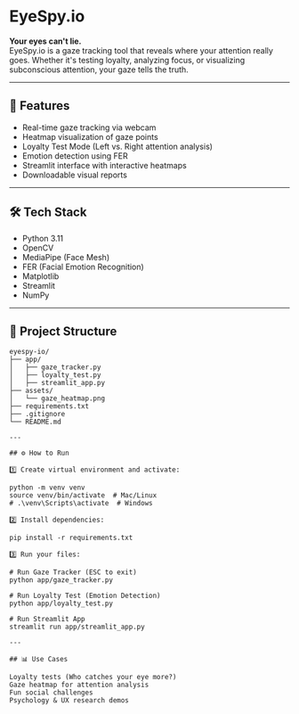 # EyeSpy.io 

**Your eyes can't lie.**  
EyeSpy.io is a gaze tracking tool that reveals where your attention really goes. Whether it's testing loyalty, analyzing focus, or visualizing subconscious attention, your gaze tells the truth.

---

## 🚀 Features
- Real-time gaze tracking via webcam
- Heatmap visualization of gaze points
- Loyalty Test Mode (Left vs. Right attention analysis)
- Emotion detection using FER
- Streamlit interface with interactive heatmaps
- Downloadable visual reports

---

## 🛠️ Tech Stack
- Python 3.11
- OpenCV
- MediaPipe (Face Mesh)
- FER (Facial Emotion Recognition)
- Matplotlib
- Streamlit
- NumPy

---

## 📂 Project Structure
```plaintext
eyespy-io/
├── app/
│   ├── gaze_tracker.py
│   ├── loyalty_test.py
│   ├── streamlit_app.py
├── assets/
│   └── gaze_heatmap.png
├── requirements.txt
├── .gitignore
└── README.md

---

## ⚙️ How to Run

1️⃣ Create virtual environment and activate:

python -m venv venv
source venv/bin/activate  # Mac/Linux
# .\venv\Scripts\activate  # Windows

2️⃣ Install dependencies:

pip install -r requirements.txt

3️⃣ Run your files:

# Run Gaze Tracker (ESC to exit)
python app/gaze_tracker.py

# Run Loyalty Test (Emotion Detection)
python app/loyalty_test.py

# Run Streamlit App
streamlit run app/streamlit_app.py

---

## 📊 Use Cases

Loyalty tests (Who catches your eye more?)
Gaze heatmap for attention analysis
Fun social challenges
Psychology & UX research demos